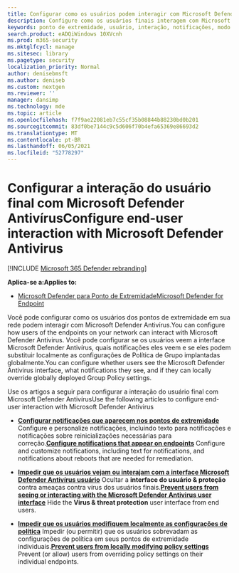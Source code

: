 ```yaml
---
title: Configurar como os usuários podem interagir com Microsoft Defender Antivírus
description: Configure como os usuários finais interagem com Microsoft Defender Antivírus, quais notificações eles veem e se eles podem substituir as configurações.
keywords: ponto de extremidade, usuário, interação, notificações, modo de bloqueio da interface do usuário, modo sem cabeça, ocultar interface
search.product: eADQiWindows 10XVcnh
ms.prod: m365-security
ms.mktglfcycl: manage
ms.sitesec: library
ms.pagetype: security
localization_priority: Normal
author: denisebmsft
ms.author: deniseb
ms.custom: nextgen
ms.reviewer: ''
manager: dansimp
ms.technology: mde
ms.topic: article
ms.openlocfilehash: f7f9ae22081eb7c55cf35b08844b88230bd0b201
ms.sourcegitcommit: 83df0be7144c9c5d606f70b4efa65369e86693d2
ms.translationtype: MT
ms.contentlocale: pt-BR
ms.lasthandoff: 06/05/2021
ms.locfileid: "52778297"
---
```

# <a name="configure-end-user-interaction-with-microsoft-defender-antivirus"></a><span data-ttu-id="035b2-104">Configurar a interação do usuário final com Microsoft Defender Antivírus</span><span class="sxs-lookup"><span data-stu-id="035b2-104">Configure end-user interaction with Microsoft Defender Antivirus</span></span>

[!INCLUDE [Microsoft 365 Defender rebranding](../../includes/microsoft-defender.md)]


<span data-ttu-id="035b2-105">**Aplica-se a:**</span><span class="sxs-lookup"><span data-stu-id="035b2-105">**Applies to:**</span></span>

- [<span data-ttu-id="035b2-106">Microsoft Defender para Ponto de Extremidade</span><span class="sxs-lookup"><span data-stu-id="035b2-106">Microsoft Defender for Endpoint</span></span>](/microsoft-365/security/defender-endpoint/)

<span data-ttu-id="035b2-107">Você pode configurar como os usuários dos pontos de extremidade em sua rede podem interagir com Microsoft Defender Antivírus.</span><span class="sxs-lookup"><span data-stu-id="035b2-107">You can configure how users of the endpoints on your network can interact with Microsoft Defender Antivirus.</span></span> <span data-ttu-id="035b2-108">Você pode configurar se os usuários veem a interface Microsoft Defender Antivírus, quais notificações eles veem e se eles podem substituir localmente as configurações de Política de Grupo implantadas globalmente.</span><span class="sxs-lookup"><span data-stu-id="035b2-108">You can configure whether users see the Microsoft Defender Antivirus interface, what notifications they see, and if they can locally override globally deployed Group Policy settings.</span></span>

<span data-ttu-id="035b2-109">Use os artigos a seguir para configurar a interação do usuário final com Microsoft Defender Antivírus</span><span class="sxs-lookup"><span data-stu-id="035b2-109">Use the following articles to configure end-user interaction with Microsoft Defender Antivirus</span></span>

- <span data-ttu-id="035b2-110">**[Configurar notificações que aparecem nos pontos de extremidade](configure-notifications-microsoft-defender-antivirus.md)** Configure e personalize notificações, incluindo texto para notificações e notificações sobre reinicializações necessárias para correção.</span><span class="sxs-lookup"><span data-stu-id="035b2-110">**[Configure notifications that appear on endpoints](configure-notifications-microsoft-defender-antivirus.md)** Configure and customize notifications, including text for notifications, and notifications about reboots that are needed for remediation.</span></span>

- <span data-ttu-id="035b2-111">**[Impedir que os usuários vejam ou interajam com a interface Microsoft Defender Antivírus usuário](prevent-end-user-interaction-microsoft-defender-antivirus.md)** Ocultar a **interface do usuário & proteção** contra ameaças contra vírus dos usuários finais.</span><span class="sxs-lookup"><span data-stu-id="035b2-111">**[Prevent users from seeing or interacting with the Microsoft Defender Antivirus user interface](prevent-end-user-interaction-microsoft-defender-antivirus.md)** Hide the **Virus & threat protection** user interface from end users.</span></span>

- <span data-ttu-id="035b2-112">**[Impedir que os usuários modifiquem localmente as configurações de política](configure-local-policy-overrides-microsoft-defender-antivirus.md)** Impedir (ou permitir) que os usuários sobrevadam as configurações de política em seus pontos de extremidade individuais.</span><span class="sxs-lookup"><span data-stu-id="035b2-112">**[Prevent users from locally modifying policy settings](configure-local-policy-overrides-microsoft-defender-antivirus.md)** Prevent (or allow) users from overriding policy settings on their individual endpoints.</span></span>
